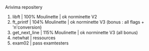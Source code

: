 Arivima repositery

1. libft | 100% Moulinette | ok norminette V2
2. ft_printf | 104% Moulinette | ok norminette V3 (bonus : all flags + 'n'conversion)
3. get_next_line | 115% Moulinette | ok norminette V3 (all bonus)
4. netwhat | ressources
5. exam02 | pass examtesters

